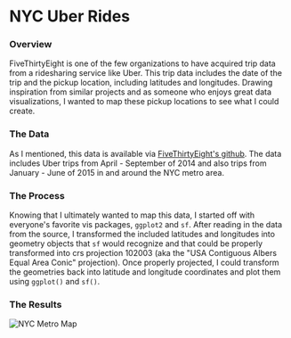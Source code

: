 # NYC Uber Rides

### Overview

FiveThirtyEight is one of the few organizations to have acquired trip data from a ridesharing service like Uber.  This trip data includes the date of the trip and the pickup location, including latitudes and longitudes.  Drawing inspiration from similar projects and as someone who enjoys great data visualizations, I wanted to map these pickup locations to see what I could create.

### The Data

As I mentioned, this data is available via [FiveThirtyEight's github](https://github.com/fivethirtyeight/uber-tlc-foil-response).  The data includes Uber trips from April - September of 2014 and also trips from January - June of 2015 in and around the NYC metro area.

### The Process

Knowing that I ultimately wanted to map this data, I started off with everyone's favorite vis packages, `ggplot2` and `sf`.  After reading in the data from the source, I transformed the included latitudes and longitudes into geometry objects that `sf` would recognize and that could be properly transformed into crs projection 102003 (aka the "USA Contiguous Albers Equal Area Conic" projection).  Once properly projected, I could transform the geometries back into latitude and longitude coordinates and plot them using `ggplot()` and `sf()`.

### The Results

![NYC Metro Map](nyc-rides/Maps/nyc_metro_1M.jpeg)
